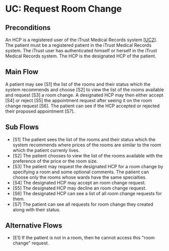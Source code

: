 UC: Request Room Change
======================================================

Preconditions
-------------

An HCP is a registered user of the iTrust Medical Records system [[UC2](http://agile.csc.ncsu.edu/iTrust/wiki/doku.php?id=requirements:uc2)]. 
The patient must be a registered patient in the iTrust Medical Records system. 
The iTrust user has authenticated himself or herself in the iTrust Medical Records system.
The HCP is the designated HCP of the patient.

Main Flow
---------

A patient may see [S1] the list of the rooms and their status which the system recommends and choose [S2] to view the list of the rooms available and request [S3] a room change.
A designated HCP may then either accept [S4] or reject [S5] the appointment request after seeing it on the room change request [S6]. 
The patient can see if the HCP accepted or rejected their proposed appointment [S7].

Sub Flows
---------

* [S1] The patient sees the list of the rooms and their status which the system recommends where prices of the rooms are similar to the room which the patient currenly lives.
* [S2] The patient chooses to view the list of the rooms available with the preference of the price or the room size.
* [S3] The patient may request the designated HCP for a room change by 
  specifying a room and some optional comments. The patient can choose only the rooms whose wards have the same specialties. 
* [S4] The designated HCP may accept an room change request.
* [S5] The designated HCP may decline an room change request.
* [S6] The designated HCP can see a list of all room change requests for them.
* [S7] The patient can see all requests for room change they created along with their status.

Alternative Flows
-----------------

* [E1] If the patient is not in a room, then he cannot access this "room change" request.

